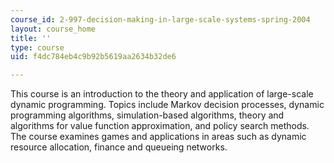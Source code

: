 ```yaml
---
course_id: 2-997-decision-making-in-large-scale-systems-spring-2004
layout: course_home
title: ''
type: course
uid: f4dc784eb4c9b92b5619aa2634b32de6

---
```

This course is an introduction to the theory and application of large-scale dynamic programming. Topics include Markov decision processes, dynamic programming algorithms, simulation-based algorithms, theory and algorithms for value function approximation, and policy search methods. The course examines games and applications in areas such as dynamic resource allocation, finance and queueing networks.
